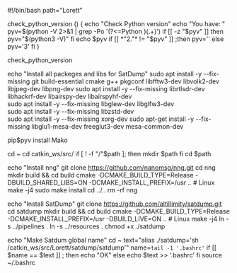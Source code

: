 #!/bin/bash
path="Lorett"

check_python_version () {
    echo "Check Python version"
    echo "You have: "
    pyv=$(python -V 2>&1 | grep -Po '(?<=Python )(.+)')
    if [[ -z "$pyv" ]]
    then
        pyv="$(python3 -V)" 
    fi
    echo $pyv
    if [[ *"2."* != "$pyv" ]] ;then
    pyv=''
    else
    pyv='3'
    fi
}

check_python_version

echo "Install all packeges and libs for SatDump"
sudo apt install -y --fix-missing git build-essential cmake g++ pkgconf libfftw3-dev libvolk2-dev libjpeg-dev libpng-dev 
sudo apt install -y --fix-missing librtlsdr-dev libhackrf-dev libairspy-dev libairspyhf-dev                          
sudo apt install -y --fix-missing libglew-dev libglfw3-dev   
sudo apt install -y --fix-missing libzstd-dev   
sudo apt install -y --fix-missing xorg-dev
sudo apt-get install -y --fix-missing libglu1-mesa-dev freeglut3-dev mesa-common-dev       

pip$pyv install Mako

cd ~
cd catkin_ws/src/
if [ ! -f  "/"$path ]; then
    mkdir $path
fi
cd $path

echo "Install nng"
git clone https://github.com/nanomsg/nng.git
cd nng
mkdir build && cd build
cmake -DCMAKE_BUILD_TYPE=Release -DBUILD_SHARED_LIBS=ON -DCMAKE_INSTALL_PREFIX=/usr .. # Linux
make -j4
sudo make install
cd ../..
rm -rf nng

echo "Install SatDump"
git clone https://github.com/altillimity/satdump.git
cd satdump
mkdir build && cd build
cmake -DCMAKE_BUILD_TYPE=Release -DCMAKE_INSTALL_PREFIX=/usr -DBUILD_LIVE=ON .. # Linux
make -j4
ln -s ../pipelines . 
ln -s ../resources . 
chmod +x ./satdump

echo "Make Satdum global name"
cd ~
text="alias ./satdump='sh /catkin_ws/src/Lorett/satdump/satdump'"
name=`tail -1 '.bashrc'`
if [[ $name == $text ]] ; then
    echo "OK"
else 
    echo $text >> '.bashrc'
fi
source ~/.bashrc
